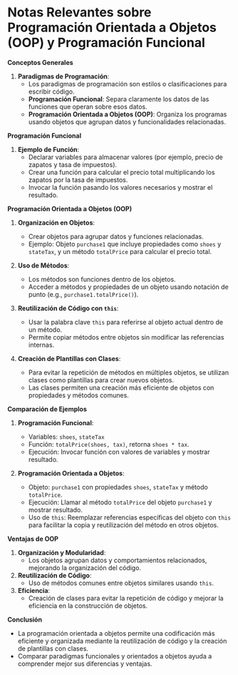 # Notas Relevantes sobre Programación Orientada a Objetos (OOP) y Programación Funcional

**Conceptos Generales**
1. **Paradigmas de Programación**:
   - Los paradigmas de programación son estilos o clasificaciones para escribir código.
   - **Programación Funcional**: Separa claramente los datos de las funciones que operan sobre esos datos.
   - **Programación Orientada a Objetos (OOP)**: Organiza los programas usando objetos que agrupan datos y funcionalidades relacionadas.

**Programación Funcional**
1. **Ejemplo de Función**:
   - Declarar variables para almacenar valores (por ejemplo, precio de zapatos y tasa de impuestos).
   - Crear una función para calcular el precio total multiplicando los zapatos por la tasa de impuestos.
   - Invocar la función pasando los valores necesarios y mostrar el resultado.

**Programación Orientada a Objetos (OOP)**
1. **Organización en Objetos**:
   - Crear objetos para agrupar datos y funciones relacionadas.
   - Ejemplo: Objeto `purchase1` que incluye propiedades como `shoes` y `stateTax`, y un método `totalPrice` para calcular el precio total.

2. **Uso de Métodos**:
   - Los métodos son funciones dentro de los objetos.
   - Acceder a métodos y propiedades de un objeto usando notación de punto (e.g., `purchase1.totalPrice()`).

3. **Reutilización de Código con `this`**:
   - Usar la palabra clave `this` para referirse al objeto actual dentro de un método.
   - Permite copiar métodos entre objetos sin modificar las referencias internas.

4. **Creación de Plantillas con Clases**:
   - Para evitar la repetición de métodos en múltiples objetos, se utilizan clases como plantillas para crear nuevos objetos.
   - Las clases permiten una creación más eficiente de objetos con propiedades y métodos comunes.

**Comparación de Ejemplos**
1. **Programación Funcional**:
   - Variables: `shoes`, `stateTax`
   - Función: `totalPrice(shoes, tax)`, retorna `shoes * tax`.
   - Ejecución: Invocar función con valores de variables y mostrar resultado.

2. **Programación Orientada a Objetos**:
   - Objeto: `purchase1` con propiedades `shoes`, `stateTax` y método `totalPrice`.
   - Ejecución: Llamar al método `totalPrice` del objeto `purchase1` y mostrar resultado.
   - Uso de `this`: Reemplazar referencias específicas del objeto con `this` para facilitar la copia y reutilización del método en otros objetos.

**Ventajas de OOP**
1. **Organización y Modularidad**:
   - Los objetos agrupan datos y comportamientos relacionados, mejorando la organización del código.
2. **Reutilización de Código**:
   - Uso de métodos comunes entre objetos similares usando `this`.
3. **Eficiencia**:
   - Creación de clases para evitar la repetición de código y mejorar la eficiencia en la construcción de objetos.

**Conclusión**
- La programación orientada a objetos permite una codificación más eficiente y organizada mediante la reutilización de código y la creación de plantillas con clases.
- Comparar paradigmas funcionales y orientados a objetos ayuda a comprender mejor sus diferencias y ventajas.